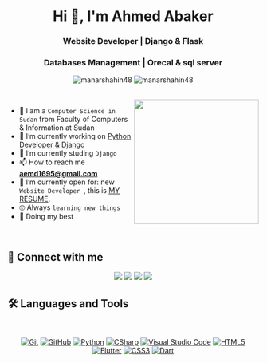 <h1 align="center">Hi 👋, I'm Ahmed Abaker</h1>
<h3 align="center">Website Developer | Django & Flask</h3>
<h3 align="center">Databases Management | Orecal & sql server</h3>
 
<p align="center"> <img src="https://komarev.com/ghpvc/?username=manarshahin48&label=Profile%20views&color=0e75b6&style=flat" alt="manarshahin48" />
		   <img src="https://img.shields.io/github/followers/manarshahin48?label=Followers" alt="manarshahin48" />
</p>
<br>
<img align="right" src="https://user-images.githubusercontent.com/63050133/156676671-d5b2e362-97d4-4404-9447-dd71ddfea82f.gif" width = 250px/>

- :school: I am a `Computer Science in Sudan` from Faculty of Computers & Information at Sudan
- 🔭 I’m currently working on [Python Developer & Django](https://github.com/Code4Python/dj-job-Board.git)
- 🌱 I’m currently studing `Django`
- 📫 How to reach me **aemd1695@gmail.com**
- :thinking: I’m currently open for: new `Website Developer `, this is [MY RESUME](https://docs.google.com/document/d/1SVL4UXvDgA2Z_bkoRcUCwGhT1seePZI1p-K-72A6h7c/edit?usp=drive_link).
- :nerd_face: Always `learning new things`
- 🐼 Doing my best 
<br>

## 📩 Connect with me
<p align="center">
    <a href="mailto: aemd1695@gmail.com" title="Gmail"><img src="https://img.shields.io/badge/gmail-%23F05033.svg?style=for-the-badge&logo=gmail&logoColor=white"/></a>  
<a href="https://www.facebook.com/profile.php?id=100076495904637" title="Facebook"><img src="https://img.shields.io/badge/Facebook-%231877F2.svg?style=for-the-badge&logo=Facebook&logoColor=white"/></a>
    <a href="https://twitter.com/aemd1695/" title="Twitter"><img src="https://img.shields.io/badge/twitter-%231DA1F2.svg?&style=for-the-badge&logo=twitter&logoColor=white&color=black"/></a>
<a href="tel:+249968868121" title="Phone"><img src="https://img.shields.io/badge/gmail-%23F05033.svg?style=for-the-badge&logo=email&logoColor=white "/></a>  

</p>

## 🛠 Languages and Tools
<br>
<p align="center">
<a href="https://git-scm.com/" title="Git"><img src="https://img.shields.io/badge/git-%23F05033.svg?style=for-the-badge&logo=git&logoColor=white" alt="Git"></a>
<a href="https://github.com/" title="GitHub"><img src="https://img.shields.io/badge/github-%23121011.svg?style=for-the-badge&logo=github&logoColor=white" alt="GitHub"></a>
<a href="https://www.python.org/" title="Python"><img src="https://img.shields.io/badge/python-3670A0?style=for-the-badge&logo=python&logoColor=ffdd54" alt="Python"></a>
<a href="https://docs.microsoft.com/en-us/dotnet/csharp/" title="CSharp"><img src="https://img.shields.io/badge/c%23-%23239120.svg?style=for-the-badge&logo=c-sharp&logoColor=white" alt="CSharp"></a>
<a href="https://code.visualstudio.com/" title="Visual Studio Code"><img src="https://img.shields.io/badge/Visual%20Studio%20Code-0078d7.svg?style=for-the-badge&logo=visual-studio-code&logoColor=white" alt="Visual Studio Code"></a>
<a href="https://www.w3.org/TR/html5/" title="HTML5"><img src="https://img.shields.io/badge/html5-%23E34F26.svg?style=for-the-badge&logo=html5&logoColor=white" alt="HTML5"></a>
<a href="https://flutter.dev" title="Flutter"><img src="https://img.shields.io/badge/flutter-%231572B6.svg?style=for-the-badge&logo=flutter&logoColor=white" alt="Flutter"></a>
	<a href="https://www.w3.org/Style/CSS/" title="CSS3"><img src="https://img.shields.io/badge/css3-%23157122B6.svg?style=for-the-badge&logo=css3&logoColor=white" alt="CSS3"></a>
<a href="https://dart.dev" title="Dart"><img src="https://img.shields.io/badge/dart-%231572B6.svg?style=for-the-badge&logo=dart&logoColor=white" alt="Dart"></a>
</p>


  



